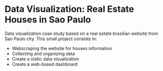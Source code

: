 # Data Visualization: Real Estate Houses in Sao Paulo

Data visualization case study based on a real estate brasilian website from Sao Paulo city.
This small project consists in:

- Webscraping the website for houses information
- Collecting and organizing data
- Create a static data visualization
- Create a web-based dashboard

